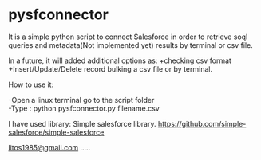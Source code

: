# pysfconnector


It is a simple python script to connect Salesforce in order to retrieve soql queries and metadata(Not implemented yet) results by terminal or csv file.

In a future, it will added additional options as:
+checking csv format
+Insert/Update/Delete record  bulking a csv file or by terminal.


How to use it:

-Open a linux terminal go to the script folder  
-Type : python pysfconnector.py filename.csv 

I have used library:
Simple salesforce  library. 
https://github.com/simple-salesforce/simple-salesforce

litos1985@gmail.com
.....
